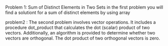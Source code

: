Problem 1: Sum of Distinct Elements in Two Sets
    in the first problem you will find a solutiont for a sum of distinct elements by using array

problem2 : The second problem involves vector operations. It includes a procedure dot_product that calculates the dot (scalar) product of two vectors. Additionally, an algorithm is provided to determine whether two vectors are orthogonal. The dot product of two orthogonal vectors is zero.



